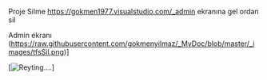 Proje Silme
https://gokmen1977.visualstudio.com/_admin
ekranına gel ordan sil

Admin ekranı
(https://raw.githubusercontent.com/gokmenyilmaz/_MyDoc/blob/master/_images/tfsSil.png)]

 [![Reyting....](https://raw.githubusercontent.com/gokmenyilmaz/selcukecza/master/ReytingSistem.jpg)]

